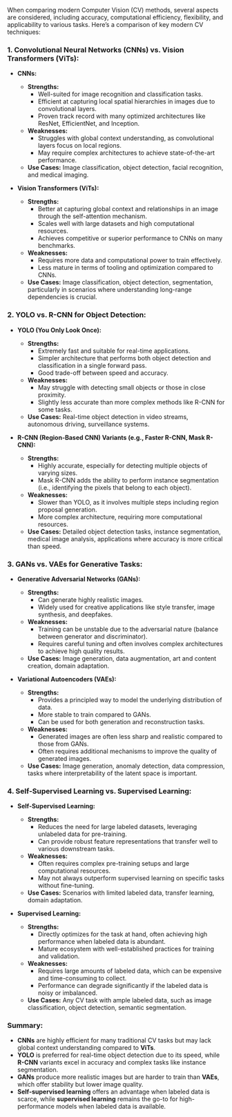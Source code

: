 When comparing modern Computer Vision (CV) methods, several aspects are considered, including accuracy, computational efficiency, flexibility, and applicability to various tasks. Here’s a comparison of key modern CV techniques:

### 1. **Convolutional Neural Networks (CNNs) vs. Vision Transformers (ViTs):**

- **CNNs:**
  - **Strengths:** 
    - Well-suited for image recognition and classification tasks.
    - Efficient at capturing local spatial hierarchies in images due to convolutional layers.
    - Proven track record with many optimized architectures like ResNet, EfficientNet, and Inception.
  - **Weaknesses:**
    - Struggles with global context understanding, as convolutional layers focus on local regions.
    - May require complex architectures to achieve state-of-the-art performance.
  - **Use Cases:** Image classification, object detection, facial recognition, and medical imaging.

- **Vision Transformers (ViTs):**
  - **Strengths:** 
    - Better at capturing global context and relationships in an image through the self-attention mechanism.
    - Scales well with large datasets and high computational resources.
    - Achieves competitive or superior performance to CNNs on many benchmarks.
  - **Weaknesses:**
    - Requires more data and computational power to train effectively.
    - Less mature in terms of tooling and optimization compared to CNNs.
  - **Use Cases:** Image classification, object detection, segmentation, particularly in scenarios where understanding long-range dependencies is crucial.

### 2. **YOLO vs. R-CNN for Object Detection:**

- **YOLO (You Only Look Once):**
  - **Strengths:** 
    - Extremely fast and suitable for real-time applications.
    - Simpler architecture that performs both object detection and classification in a single forward pass.
    - Good trade-off between speed and accuracy.
  - **Weaknesses:**
    - May struggle with detecting small objects or those in close proximity.
    - Slightly less accurate than more complex methods like R-CNN for some tasks.
  - **Use Cases:** Real-time object detection in video streams, autonomous driving, surveillance systems.

- **R-CNN (Region-Based CNN) Variants (e.g., Faster R-CNN, Mask R-CNN):**
  - **Strengths:** 
    - Highly accurate, especially for detecting multiple objects of varying sizes.
    - Mask R-CNN adds the ability to perform instance segmentation (i.e., identifying the pixels that belong to each object).
  - **Weaknesses:**
    - Slower than YOLO, as it involves multiple steps including region proposal generation.
    - More complex architecture, requiring more computational resources.
  - **Use Cases:** Detailed object detection tasks, instance segmentation, medical image analysis, applications where accuracy is more critical than speed.

### 3. **GANs vs. VAEs for Generative Tasks:**

- **Generative Adversarial Networks (GANs):**
  - **Strengths:** 
    - Can generate highly realistic images.
    - Widely used for creative applications like style transfer, image synthesis, and deepfakes.
  - **Weaknesses:**
    - Training can be unstable due to the adversarial nature (balance between generator and discriminator).
    - Requires careful tuning and often involves complex architectures to achieve high quality results.
  - **Use Cases:** Image generation, data augmentation, art and content creation, domain adaptation.

- **Variational Autoencoders (VAEs):**
  - **Strengths:** 
    - Provides a principled way to model the underlying distribution of data.
    - More stable to train compared to GANs.
    - Can be used for both generation and reconstruction tasks.
  - **Weaknesses:**
    - Generated images are often less sharp and realistic compared to those from GANs.
    - Often requires additional mechanisms to improve the quality of generated images.
  - **Use Cases:** Image generation, anomaly detection, data compression, tasks where interpretability of the latent space is important.

### 4. **Self-Supervised Learning vs. Supervised Learning:**

- **Self-Supervised Learning:**
  - **Strengths:** 
    - Reduces the need for large labeled datasets, leveraging unlabeled data for pre-training.
    - Can provide robust feature representations that transfer well to various downstream tasks.
  - **Weaknesses:**
    - Often requires complex pre-training setups and large computational resources.
    - May not always outperform supervised learning on specific tasks without fine-tuning.
  - **Use Cases:** Scenarios with limited labeled data, transfer learning, domain adaptation.

- **Supervised Learning:**
  - **Strengths:** 
    - Directly optimizes for the task at hand, often achieving high performance when labeled data is abundant.
    - Mature ecosystem with well-established practices for training and validation.
  - **Weaknesses:**
    - Requires large amounts of labeled data, which can be expensive and time-consuming to collect.
    - Performance can degrade significantly if the labeled data is noisy or imbalanced.
  - **Use Cases:** Any CV task with ample labeled data, such as image classification, object detection, semantic segmentation.

### Summary:
- **CNNs** are highly efficient for many traditional CV tasks but may lack global context understanding compared to **ViTs**.
- **YOLO** is preferred for real-time object detection due to its speed, while **R-CNN** variants excel in accuracy and complex tasks like instance segmentation.
- **GANs** produce more realistic images but are harder to train than **VAEs**, which offer stability but lower image quality.
- **Self-supervised learning** offers an advantage when labeled data is scarce, while **supervised learning** remains the go-to for high-performance models when labeled data is available.
